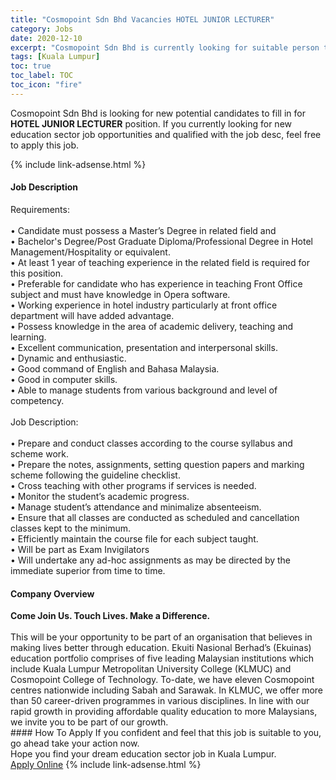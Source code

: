 ```yaml
---
title: "Cosmopoint Sdn Bhd Vacancies HOTEL JUNIOR LECTURER" 
category: Jobs 
date: 2020-12-10 
excerpt: "Cosmopoint Sdn Bhd is currently looking for suitable person to fill in the HOTEL JUNIOR LECTURER which positioned at Kuala Lumpur" 
tags: [Kuala Lumpur] 
toc: true 
toc_label: TOC 
toc_icon: "fire" 
--- 
```


<p>Cosmopoint Sdn Bhd is looking for new potential candidates to fill in for <b>HOTEL JUNIOR LECTURER</b> position. If you currently looking for new education sector job opportunities and qualified with the job desc, feel free to apply this job.
</p>{% include link-adsense.html %} 
 <div><div><div><h4>Job Description</h4></div></div><div><div><span><div><div><div>Requirements:</div><div><br>&#8226; Candidate must possess a Master&#8217;s Degree in related field and<br>&#8226; Bachelor's Degree/Post Graduate Diploma/Professional Degree in Hotel Management/Hospitality or equivalent.<br>&#8226; At least 1 year of teaching experience in the related field is required for this position.<br>&#8226; Preferable for candidate who has experience in teaching Front Office subject and must have knowledge in Opera software.<br>&#8226; Working experience in hotel industry particularly at front office department will have added advantage.<br>&#8226; Possess knowledge in the area of academic delivery, teaching and learning.<br>&#8226; Excellent communication, presentation and interpersonal skills.<br>&#8226; Dynamic and enthusiastic.<br>&#8226; Good command of English and Bahasa Malaysia.<br>&#8226; Good in computer skills.<br>&#8226; Able to manage students from various background and level of competency.</div><div><br>Job Description:</div><div><br>&#8226; Prepare and conduct classes according to the course syllabus and scheme work.<br>&#8226; Prepare the notes, assignments, setting question papers and marking scheme following the guideline checklist.<br>&#8226; Cross teaching with other programs if services is needed.<br>&#8226; Monitor the student&#8217;s academic progress.<br>&#8226; Manage student&#8217;s attendance and minimalize absenteeism.<br>&#8226; Ensure that all classes are conducted as scheduled and cancellation classes kept to the minimum.<br>&#8226; Efficiently maintain the course file for each subject taught.<br>&#8226; Will be part as Exam Invigilators<br>&#8226; Will undertake any ad-hoc assignments as may be directed by the immediate superior from time to time.</div></div></div></span></div></div></div> 
<div><div><div><h4>Company Overview</h4></div></div><div><div><span><div><div>
<strong>Come Join Us. Touch Lives. Make a Difference.</strong></div>
<div>
<br>
	This will be your opportunity to be part of an organisation that believes in making lives better through education. Ekuiti Nasional Berhad&#8217;s (Ekuinas) education portfolio comprises of five leading Malaysian institutions which include Kuala Lumpur Metropolitan University College (KLMUC) and Cosmopoint College of Technology. To-date, we have eleven Cosmopoint centres nationwide including Sabah and Sarawak. In KLMUC, we offer more than 50 career-driven programmes in various disciplines. In line with our rapid growth in providing affordable quality education to more Malaysians, we invite you to be part of our growth.</div></div></span></div></div></div> 
#### How To Apply 
If you confident and feel that this job is suitable to you, go ahead take your action now. <br/> 
Hope you find your dream education sector job in Kuala Lumpur. <br/> 
<a href="https://www.jobstreet.com.my/en/job/hotel-junior-lecturer-4440334?jobId=jobstreet-my-job-4440334&sectionRank=25&token=0~93cc9387-2bf7-46fe-9f36-a5643e0329a1&fr=SRP%20View%20In%20New%20Ta" class="btn btn--info" target="_blank" rel="nofollow noopenner">Apply Online</a> 
{% include link-adsense.html %} 